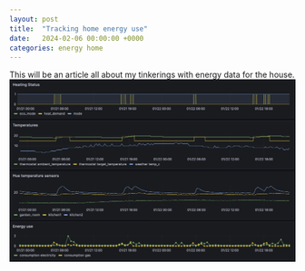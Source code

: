 ```yaml
---
layout: post
title:  "Tracking home energy use"
date:   2024-02-06 00:00:00 +0000
categories: energy home
---
```

This will be an article all about my tinkerings with energy data for the house. 
![Grafana dashboard](/assets/images/grafana.png)